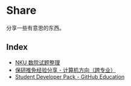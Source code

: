 # Share

分享一些有意思的东西。

## Index

- [NKU 数院试题整理](/share/nku-sms-exams)
- [保研推免经验分享 - 计算机方向（跨专业）](/share/my-postgraduate-share)
- [Student Developer Pack - GitHub Education](/share/github-student-pack)